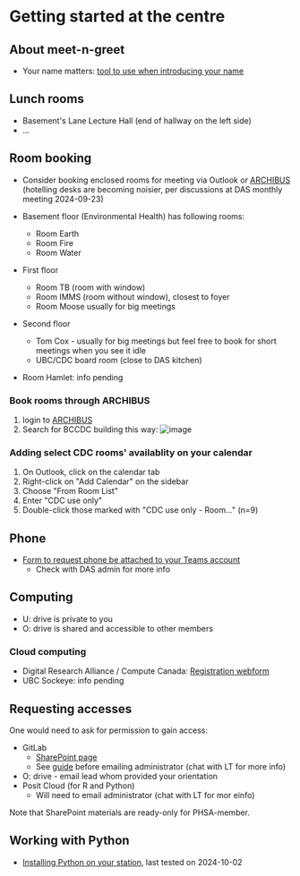 
# Getting started at the centre


## About meet-n-greet

- Your name matters: [tool to use when introducing your name](https://mynameis.raceequalitymatters.com/)

## Lunch rooms
- Basement's Lane Lecture Hall (end of hallway on the left side)
- ...
  
## Room booking

- Consider booking enclosed rooms for meeting via Outlook or [ARCHIBUS](https://archibus.healthbc.org/archibus/schema/ab-products/essential/workplace/index.html) (hotelling desks are becoming noisier, per discussions at DAS monthly meeting 2024-09-23)
- Basement floor (Environmental Health) has following rooms:
  - Room Earth
  - Room Fire
  - Room Water
- First floor
  - Room TB  (room with window)
  - Room IMMS (room without window), closest to foyer
  - Room Moose usually for big meetings
- Second floor
  - Tom Cox - usually for big meetings but feel free to book for short meetings when you see it idle
  - UBC/CDC board room (close to DAS kitchen)
    
- Room Hamlet: info pending
  
### Book rooms through ARCHIBUS

1. login to [ARCHIBUS](https://archibus.healthbc.org/archibus/schema/ab-products/essential/workplace/index.html)
2. Search for BCCDC building this way:
![image](https://github.com/user-attachments/assets/620e74c1-386a-4efd-b09d-91eca2d060b6)

### Adding select CDC rooms' availablity on your calendar

1. On Outlook, click on the calendar tab
2. Right-click on "Add Calendar" on the sidebar
3. Choose "From Room List"
4. Enter "CDC use only"
5. Double-click those marked with "CDC use only - Room..." (n=9)

## Phone

- [Form to request phone be attached to your Teams account](https://healthbc.service-now.com/sp_phsa_vch_phc?id=sc_cat_item&sys_id=3633ec54db1c0490ab8b3e0b7c96194a)
  - Check with DAS admin for more info
    
## Computing

- U: drive is private to you
- O: drive is shared and accessible to other members

### Cloud computing
- Digital Research Alliance / Compute Canada: [Registration webform](https://ccdb.alliancecan.ca/account_application)
- UBC Sockeye: info pending
  
## Requesting accesses 

One would need to ask for permission to gain access:

- GitLab
  - [SharePoint page](https://healthbc.sharepoint.com/sites/BCCDCDataAnalyticsServicePHSA)
  - See [guide](https://healthbc-my.sharepoint.com/:w:/g/personal/kathleen_mclean_bccdc_ca/EZ04hCW-tX1KjcWe0oCA41EBnB1hEtVWeLw5prlKj3kQ0Q?e=E90wOC) before emailing administrator (chat with LT for more info)
- O: drive - email lead whom provided your orientation
- Posit Cloud (for R and Python)
  - Will need to email administrator (chat with LT for mor einfo)

Note that SharePoint materials are ready-only for PHSA-member. 


## Working with Python

- [Installing Python on your station](python), last tested on 2024-10-02


